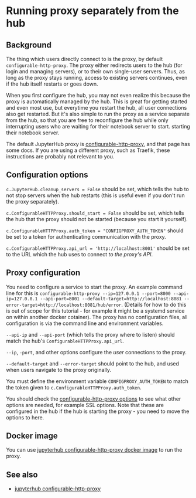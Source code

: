 # Running proxy separately from the hub


## Background

The thing which users directly connect to is the proxy, by default
`configurable-http-proxy`.  The proxy either redirects users to the
hub (for login and managing servers), or to their own single-user
servers.  Thus, as long as the proxy stays running, access to existing
servers continues, even if the hub itself restarts or goes down.

When you first configure the hub, you may not even realize this
because the proxy is automatically managed by the hub.  This is great
for getting started and even most use, but everytime you restart the
hub, all user connections also get restarted.  But it's also simple to
run the proxy as a service separate from the hub, so that you are free
to reconfigure the hub while only interrupting users who are waiting for their notebook server to start.
starting their notebook server.

The default JupyterHub proxy is
[configurable-http-proxy](https://github.com/jupyterhub/configurable-http-proxy),
and that page has some docs.  If you are using a different proxy, such
as Traefik, these instructions are probably not relevant to you.


## Configuration options

`c.JupyterHub.cleanup_servers = False` should be set, which tells the
hub to not stop servers when the hub restarts (this is useful even if
you don't run the proxy separately).

`c.ConfigurableHTTPProxy.should_start = False` should be set, which
tells the hub that the proxy should not be started (because you start
it yourself).

`c.ConfigurableHTTPProxy.auth_token = "CONFIGPROXY_AUTH_TOKEN"` should be set to a
token for authenticating communication with the proxy.

`c.ConfigurableHTTPProxy.api_url = 'http://localhost:8001'` should be
set to the URL which the hub uses to connect *to the proxy's API*.


## Proxy configuration

You need to configure a service to start the proxy.  An example
command line for this is `configurable-http-proxy --ip=127.0.0.1
--port=8000 --api-ip=127.0.0.1 --api-port=8001
--default-target=http://localhost:8081
--error-target=http://localhost:8081/hub/error`.  (Details for how to
do this is out of scope for this tutorial - for example it might be a
systemd service on within another docker cotainer).  The proxy has no
configuration files, all configuration is via the command line and
environment variables.

`--api-ip` and `--api-port` (which tells the proxy where to listen) should match the hub's `ConfigurableHTTPProxy.api_url`.

`--ip`, `-port`, and other options configure the *user* connections to the proxy.

`--default-target` and `--error-target` should point to the hub, and used when users navigate to the proxy originally.

You must define the environment variable `CONFIGPROXY_AUTH_TOKEN` to
match the token given to `c.ConfigurableHTTPProxy.auth_token`.

You should check the [configurable-http-proxy
options](https://github.com/jupyterhub/configurable-http-proxy) to see
what other options are needed, for example SSL options.  Note that
these are configured in the hub if the hub is starting the proxy - you
need to move the options to here.


## Docker image

You can use [jupyterhub configurable-http-proxy docker
image](https://hub.docker.com/r/jupyterhub/configurable-http-proxy/)
to run the proxy.


## See also

* [jupyterhub configurable-http-proxy](https://github.com/jupyterhub/configurable-http-proxy)

